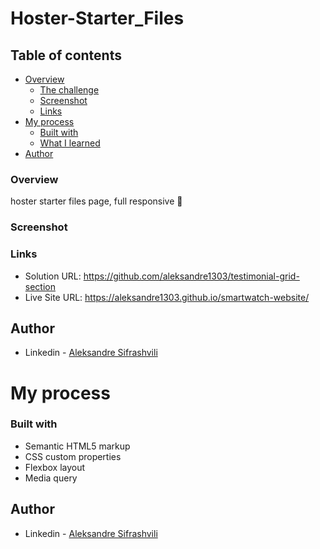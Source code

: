 # Hoster-Starter_Files


## Table of contents

- [Overview](#overview)
  - [The challenge](#the-challenge)
  - [Screenshot](#screenshot)
  - [Links](#links)
- [My process](#my-process)
  - [Built with](#built-with)
  - [What I learned](#what-i-learned)
- [Author](#author)


### Overview
  
hoster starter files page, full responsive 🚀


### Screenshot

### Links

- Solution URL:  https://github.com/aleksandre1303/testimonial-grid-section 
- Live Site URL: https://aleksandre1303.github.io/smartwatch-website/


## Author

- Linkedin - [Aleksandre Sifrashvili](https://www.linkedin.com/in/aleksandre-sifrashvili-3673a2214/)


# My process

### Built with

- Semantic HTML5 markup
- CSS custom properties
- Flexbox layout
- Media query


## Author

- Linkedin - [Aleksandre Sifrashvili](https://www.linkedin.com/in/aleksandre-sifrashvili-3673a2214/)
